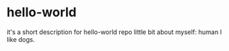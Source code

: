 # hello-world
it's a short description for hello-world repo
little bit about myself: human
I like dogs.
